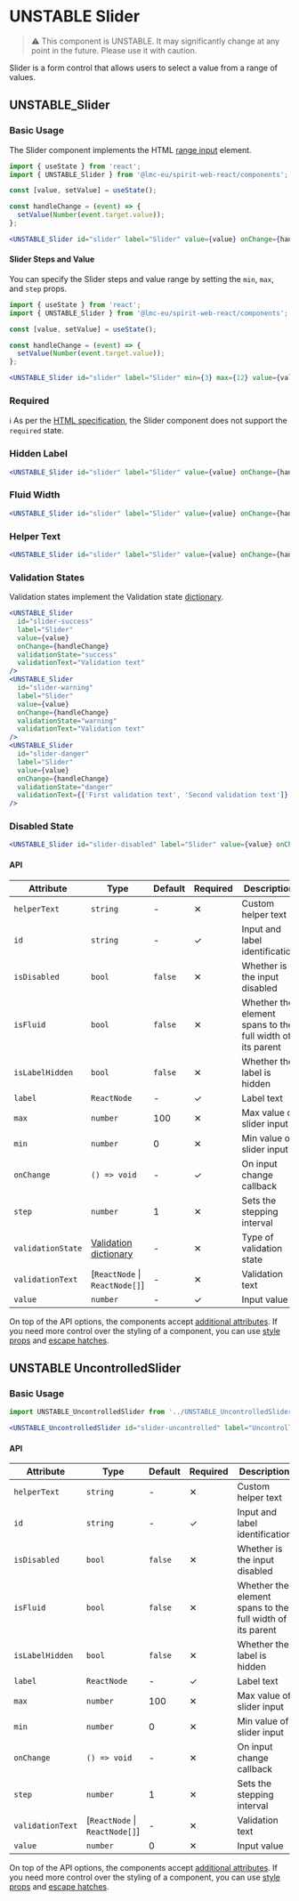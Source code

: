 # UNSTABLE Slider

> ⚠️ This component is UNSTABLE. It may significantly change at any point in the future.
> Please use it with caution.

Slider is a form control that allows users to select a value from a range of values.

## UNSTABLE_Slider

### Basic Usage

The Slider component implements the HTML [range input][mdn-range] element.

```jsx
import { useState } from 'react';
import { UNSTABLE_Slider } from '@lmc-eu/spirit-web-react/components';

const [value, setValue] = useState();

const handleChange = (event) => {
  setValue(Number(event.target.value));
};

<UNSTABLE_Slider id="slider" label="Slider" value={value} onChange={handleChange} />;
```

#### Slider Steps and Value

You can specify the Slider steps and value range by setting the `min`, `max`, and `step` props.

```jsx
import { useState } from 'react';
import { UNSTABLE_Slider } from '@lmc-eu/spirit-web-react/components';

const [value, setValue] = useState();

const handleChange = (event) => {
  setValue(Number(event.target.value));
};

<UNSTABLE_Slider id="slider" label="Slider" min={3} max={12} value={value} onChange={handleChange} />;
```

### Required

ℹ️ As per the [HTML specification][html-spec-range], the Slider component does not support the `required` state.

### Hidden Label

```jsx
<UNSTABLE_Slider id="slider" label="Slider" value={value} onChange={handleChange} isLabelHidden />
```

### Fluid Width

```jsx
<UNSTABLE_Slider id="slider" label="Slider" value={value} onChange={handleChange} isFluid />
```

### Helper Text

```jsx
<UNSTABLE_Slider id="slider" label="Slider" value={value} onChange={handleChange} helperText="Helper text" />
```

### Validation States

Validation states implement the Validation state [dictionary][dictionary-validation].

```jsx
<UNSTABLE_Slider
  id="slider-success"
  label="Slider"
  value={value}
  onChange={handleChange}
  validationState="success"
  validationText="Validation text"
/>
<UNSTABLE_Slider
  id="slider-warning"
  label="Slider"
  value={value}
  onChange={handleChange}
  validationState="warning"
  validationText="Validation text"
/>
<UNSTABLE_Slider
  id="slider-danger"
  label="Slider"
  value={value}
  onChange={handleChange}
  validationState="danger"
  validationText={['First validation text', 'Second validation text']}
/>
```

### Disabled State

```jsx
<UNSTABLE_Slider id="slider-disabled" label="Slider" value={value} onChange={handleChange} isDisabled />
```

#### API

| Attribute         | Type                                           | Default | Required | Description                                               |
| ----------------- | ---------------------------------------------- | ------- | -------- | --------------------------------------------------------- |
| `helperText`      | `string`                                       | -       | ✕        | Custom helper text                                        |
| `id`              | `string`                                       | -       | ✓        | Input and label identification                            |
| `isDisabled`      | `bool`                                         | `false` | ✕        | Whether is the input disabled                             |
| `isFluid`         | `bool`                                         | `false` | ✕        | Whether the element spans to the full width of its parent |
| `isLabelHidden`   | `bool`                                         | `false` | ✕        | Whether the label is hidden                               |
| `label`           | `ReactNode`                                    | -       | ✓        | Label text                                                |
| `max`             | `number`                                       | 100     | ✕        | Max value of slider input                                 |
| `min`             | `number`                                       | 0       | ✕        | Min value of slider input                                 |
| `onChange`        | `() => void`                                   | -       | ✓        | On input change callback                                  |
| `step`            | `number`                                       | 1       | ✕        | Sets the stepping interval                                |
| `validationState` | [Validation dictionary][dictionary-validation] | -       | ✕        | Type of validation state                                  |
| `validationText`  | \[`ReactNode` \| `ReactNode[]`]                | -       | ✕        | Validation text                                           |
| `value`           | `number`                                       | -       | ✓        | Input value                                               |

On top of the API options, the components accept [additional attributes][readme-additional-attributes].
If you need more control over the styling of a component, you can use [style props][readme-style-props]
and [escape hatches][readme-escape-hatches].

## UNSTABLE UncontrolledSlider

### Basic Usage

```jsx
import UNSTABLE_UncontrolledSlider from '../UNSTABLE_UncontrolledSlider';

<UNSTABLE_UncontrolledSlider id="slider-uncontrolled" label="UncontrolledSlider" />;
```

#### API

| Attribute        | Type                            | Default | Required | Description                                               |
| ---------------- | ------------------------------- | ------- | -------- | --------------------------------------------------------- |
| `helperText`     | `string`                        | -       | ✕        | Custom helper text                                        |
| `id`             | `string`                        | -       | ✓        | Input and label identification                            |
| `isDisabled`     | `bool`                          | `false` | ✕        | Whether is the input disabled                             |
| `isFluid`        | `bool`                          | `false` | ✕        | Whether the element spans to the full width of its parent |
| `isLabelHidden`  | `bool`                          | `false` | ✕        | Whether the label is hidden                               |
| `label`          | `ReactNode`                     | -       | ✓        | Label text                                                |
| `max`            | `number`                        | 100     | ✕        | Max value of slider input                                 |
| `min`            | `number`                        | 0       | ✕        | Min value of slider input                                 |
| `onChange`       | `() => void`                    | -       | ✕        | On input change callback                                  |
| `step`           | `number`                        | 1       | ✕        | Sets the stepping interval                                |
| `validationText` | \[`ReactNode` \| `ReactNode[]`] | -       | ✕        | Validation text                                           |
| `value`          | `number`                        | 0       | ✕        | Input value                                               |

On top of the API options, the components accept [additional attributes][readme-additional-attributes].
If you need more control over the styling of a component, you can use [style props][readme-style-props]
and [escape hatches][readme-escape-hatches].

[dictionary-validation]: https://github.com/lmc-eu/spirit-design-system/blob/main/docs/DICTIONARIES.md#validation
[html-spec-range]: https://html.spec.whatwg.org/multipage/input.html#range-state-(type=range)
[mdn-range]: https://developer.mozilla.org/en-US/docs/Web/HTML/Element/input/range
[readme-additional-attributes]: https://github.com/lmc-eu/spirit-design-system/blob/main/packages/web-react/README.md#additional-attributes
[readme-escape-hatches]: https://github.com/lmc-eu/spirit-design-system/blob/main/packages/web-react/README.md#escape-hatches
[readme-style-props]: https://github.com/lmc-eu/spirit-design-system/blob/main/packages/web-react/README.md#style-props
